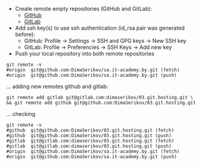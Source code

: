 * Create remote empty repositories (GitHub and GitLab):
  * [GitHub](https://github.com/DimaSerikov/03.git.hosting)
  * [GitLab](https://gitlab.com/dimaserikov/03.git.hosting)
* Add ssh key(s) to use ssh authentication (id_rsa pair was generated before):
  * GitHub: Profile -> Settings -> SSH and GPG keys -> New SSH key
  * GitLab: Profile -> Preferencies -> SSH Keys -> Add new key
* Push your local repository into both remote repositories
```shell
git remote -v
#origin  git@github.com:DimaSerikov/sa.it-academy.by.git (fetch)
#origin  git@github.com:DimaSerikov/sa.it-academy.by.git (push)
```
... adding new remotes github and gitlab:
```shell
git remote add gitlab git@gitlab.com:dimaserikov/03.git.hosting.git \
&& git remote add github git@github.com:DimaSerikov/03.git.hosting.git
```
... checking
```shell
git remote -v
#github  git@github.com:DimaSerikov/03.git.hosting.git (fetch)
#github  git@github.com:DimaSerikov/03.git.hosting.git (push)
#gitlab  git@gitlab.com:dimaserikov/03.git.hosting.git (fetch)
#gitlab  git@gitlab.com:dimaserikov/03.git.hosting.git (push)
#origin  git@github.com:DimaSerikov/sa.it-academy.by.git (fetch)
#origin  git@github.com:DimaSerikov/sa.it-academy.by.git (push)
```
